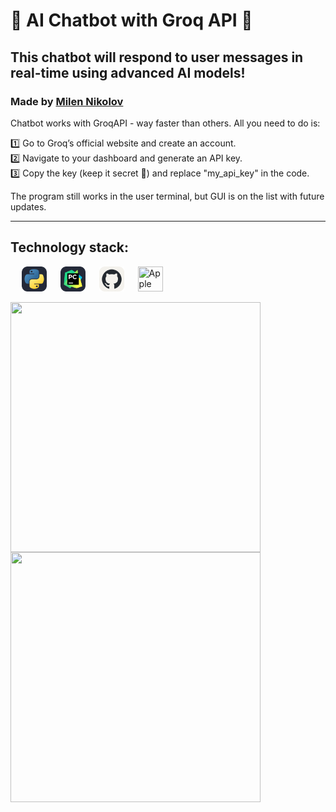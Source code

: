 # 🌟 AI Chatbot with Groq API 🌟

## This chatbot will respond to user messages in real-time using advanced AI models!
### Made by [Milen Nikolov](https://www.linkedin.com/in/milen-nikolov-62455034b/)



Chatbot works with GroqAPI - way faster than others. All you need to do is:

1️⃣ Go to Groq’s official website and create an account.  
2️⃣ Navigate to your dashboard and generate an API key.  
3️⃣ Copy the key (keep it secret 🤫) and replace "my_api_key" in the code.  

The program still works in the user terminal, but GUI is on the list with future updates.


---
## Technology stack:
<p align="left">
  &emsp;
    <a href="#"><img alt="Python" src="https://github.com/tandpfun/skill-icons/blob/main/icons/Python-Dark.svg" width="40" height ="40"></a>
  &emsp;
    <a href="#"><img src="https://github.com/tandpfun/skill-icons/blob/main/icons/PyCharm-Dark.svg" width="40" height="40" /></a>
  &emsp;
    <a href="#"><img alt="GitHub" src="https://github.com/tandpfun/skill-icons/blob/main/icons/Github-Light.svg" title="GitHub" **alt="GitHub" width="40" height="40" ></a>
  &emsp;
    <a href="#"><img src="https://github.com/tandpfun/skill-icons/blob/main/icons/Apple-Light.svg" title="Apple" **alt="Apple" width="40" height="40" /></a>
</p>

<p float="left">
  <img align="center" width="400" height="400" src="https://cdn.prod.website-files.com/5da60b8bfc98fdf11111b791/667d84f156ec37bd39bba262_What%20is%20Groq%20AI%20and%20How%20to%20Use%20It.webp">
  <img align="center" width="400" height="400" src="https://www.willbhurd.com/wp-content/uploads/2023/01/DALL%C2%B7E-2024-01-07-08.01.49-An-eye-catching-and-informative-lead-image-for-a-blog-about-artificial-intelligence-for-beginners.-The-image-should-visually-represent-the-concept-of-.png">
</p>



